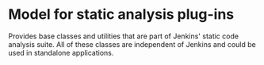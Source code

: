 Model for static analysis plug-ins
==================================

Provides base classes and utilities that are part of Jenkins' static code analysis suite. 
All of these classes are independent of Jenkins and could be used in standalone applications.
